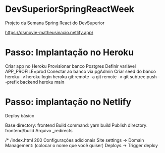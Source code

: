 # DevSuperiorSpringReactWeek
Projeto da Semana Spring React do DevSuperior

https://dsmovie-matheusinacio.netlify.app/

# Passo: Implantação no Heroku
Criar app no Heroku
Provisionar banco Postgres
Definir variável APP_PROFILE=prod
Conectar ao banco via pgAdmin
Criar seed do banco
heroku -v
heroku login
heroku git:remote -a <nome-do-app>
git remote -v
git subtree push --prefix backend heroku main

# Passo: implantação no Netlify
Deploy básico

Base directory: frontend
Build command: yarn build
Publish directory: frontend/build
Arquivo _redirects

/* /index.html 200
Configurações adicionais
Site settings -> Domain Management: (colocar o nome que você quiser)
Deploys -> Trigger deploy